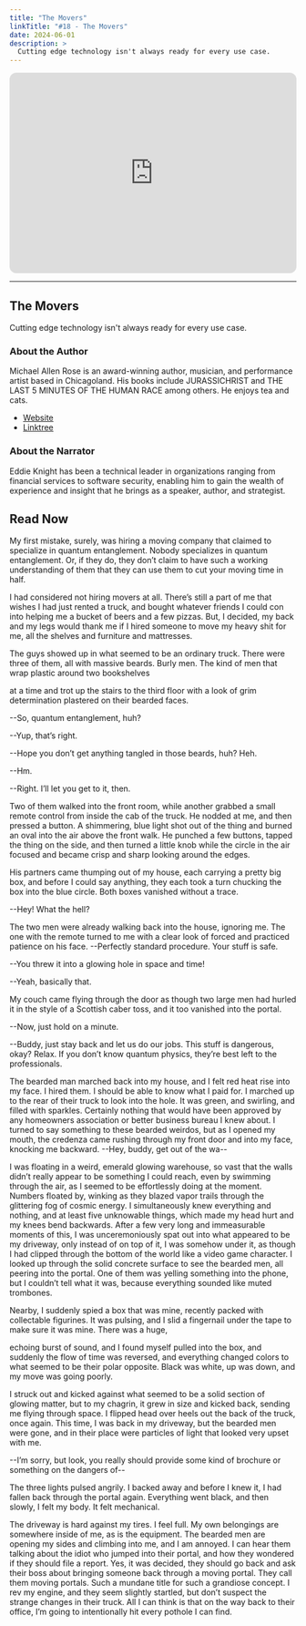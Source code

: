 ```yaml
---
title: "The Movers"
linkTitle: "#18 - The Movers"
date: 2024-06-01
description: > 
  Cutting edge technology isn't always ready for every use case.
---
```


<iframe style="border-radius:12px" src="https://open.spotify.com/embed/episode/43Vqwg12a0TluuxYJ5wosZ?utm_source=generator" width="100%" height="352" frameBorder="0" allowfullscreen="" allow="autoplay; clipboard-write; encrypted-media; fullscreen; picture-in-picture" loading="lazy"></iframe>

---

## The Movers

Cutting edge technology isn't always ready for every use case.

### About the Author

Michael Allen Rose is an award-winning author, musician, and performance artist based in Chicagoland. His books include JURASSICHRIST and THE LAST 5 MINUTES OF THE HUMAN RACE among others. He enjoys tea and cats.

- [Website](⁠⁠https://michaelallenrose.com)
- [Linktree](⁠https://linktr.ee/michaelallenrose)

### About the Narrator

Eddie Knight has been a technical leader in organizations ranging from financial services to software security, enabling him to gain the wealth of experience and insight that he brings as a speaker, author, and strategist.

## Read Now

My first mistake, surely, was hiring a moving company that claimed to specialize in quantum entanglement. Nobody specializes in quantum entanglement. Or, if they do, they don’t claim to have such a working understanding of them that they can use them to cut your moving time in half. 

I had considered not hiring movers at all. There’s still a part of me that wishes I had just rented a truck, and bought whatever friends I could con into helping me a bucket of beers and a few pizzas. But, I decided, my back and my legs would thank me if I hired someone to move my heavy shit for me, all the shelves and furniture and mattresses. 

The guys showed up in what seemed to be an ordinary truck. There were three of them, all with massive beards. Burly men. The kind of men that wrap plastic around two bookshelves

at a time and trot up the stairs to the third floor with a look of grim determination plastered on their bearded faces. 

--So, quantum entanglement, huh? 

--Yup, that’s right. 

--Hope you don’t get anything tangled in those beards, huh? Heh. 

--Hm. 

--Right. I’ll let you get to it, then. 

Two of them walked into the front room, while another grabbed a small remote control from inside the cab of the truck. He nodded at me, and then pressed a button. A shimmering, blue light shot out of the thing and burned an oval into the air above the front walk. He punched a few buttons, tapped the thing on the side, and then turned a little knob while the circle in the air focused and became crisp and sharp looking around the edges. 

His partners came thumping out of my house, each carrying a pretty big box, and before I could say anything, they each took a turn chucking the box into the blue circle. Both boxes vanished without a trace. 

--Hey! What the hell? 

The two men were already walking back into the house, ignoring me. The one with the remote turned to me with a clear look of forced and practiced patience on his face. --Perfectly standard procedure. Your stuff is safe. 

--You threw it into a glowing hole in space and time! 

--Yeah, basically that. 

My couch came flying through the door as though two large men had hurled it in the style of a Scottish caber toss, and it too vanished into the portal.

--Now, just hold on a minute. 

--Buddy, just stay back and let us do our jobs. This stuff is dangerous, okay? Relax. If you don’t know quantum physics, they’re best left to the professionals. 

The bearded man marched back into my house, and I felt red heat rise into my face. I hired them. I should be able to know what I paid for. I marched up to the rear of their truck to look into the hole. It was green, and swirling, and filled with sparkles. Certainly nothing that would have been approved by any homeowners association or better business bureau I knew about. I turned to say something to these bearded weirdos, but as I opened my mouth, the credenza came rushing through my front door and into my face, knocking me backward. --Hey, buddy, get out of the wa-- 

I was floating in a weird, emerald glowing warehouse, so vast that the walls didn’t really appear to be something I could reach, even by swimming through the air, as I seemed to be effortlessly doing at the moment. Numbers floated by, winking as they blazed vapor trails through the glittering fog of cosmic energy. I simultaneously knew everything and nothing, and at least five unknowable things, which made my head hurt and my knees bend backwards. After a few very long and immeasurable moments of this, I was unceremoniously spat out into what appeared to be my driveway, only instead of on top of it, I was somehow under it, as though I had clipped through the bottom of the world like a video game character. I looked up through the solid concrete surface to see the bearded men, all peering into the portal. One of them was yelling something into the phone, but I couldn’t tell what it was, because everything sounded like muted trombones. 

Nearby, I suddenly spied a box that was mine, recently packed with collectable figurines. It was pulsing, and I slid a fingernail under the tape to make sure it was mine. There was a huge,

echoing burst of sound, and I found myself pulled into the box, and suddenly the flow of time was reversed, and everything changed colors to what seemed to be their polar opposite. Black was white, up was down, and my move was going poorly. 

I struck out and kicked against what seemed to be a solid section of glowing matter, but to my chagrin, it grew in size and kicked back, sending me flying through space. I flipped head over heels out the back of the truck, once again. This time, I was back in my driveway, but the bearded men were gone, and in their place were particles of light that looked very upset with me. 

--I’m sorry, but look, you really should provide some kind of brochure or something on the dangers of-- 

The three lights pulsed angrily. I backed away and before I knew it, I had fallen back through the portal again. Everything went black, and then slowly, I felt my body. It felt mechanical. 

The driveway is hard against my tires. I feel full. My own belongings are somewhere inside of me, as is the equipment. The bearded men are opening my sides and climbing into me, and I am annoyed. I can hear them talking about the idiot who jumped into their portal, and how they wondered if they should file a report. Yes, it was decided, they should go back and ask their boss about bringing someone back through a moving portal. They call them moving portals. Such a mundane title for such a grandiose concept. I rev my engine, and they seem slightly startled, but don’t suspect the strange changes in their truck. All I can think is that on the way back to their office, I’m going to intentionally hit every pothole I can find.